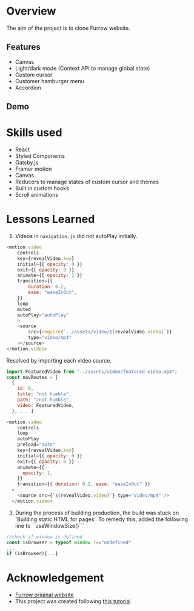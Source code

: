 # Overview

The aim of the project is to clone Furrow website.

## Features

- Canvas
- Light/dark mode (Context API to manage global state)
- Custom cursor
- Customer hamburger menu
- Accordion

## Demo

# Skills used

- React
- Styled Components
- Gatsby.js
- Framer motion
- Canvas
- Reducers to manage states of custom cursor and themes
- Built in custom hooks
- Scroll animations

# Lessons Learned

1. Videos in `navigation.js` did not autoPlay initially.

```JavaScript
<motion.video
    controls
    key={revealVideo.key}
    initial={{ opacity: 0 }}
    exit={{ opacity: 0 }}
    animate={{ opacity: 1 }}
    transition={{
        duration: 0.2,
        ease: "easeInOut",
    }}
    loop
    muted
    autoPlay="autoPlay"
    >
    <source
        src={require(`../assets/video/${revealVideo.video}`)}
        type="video/mp4"
    ></source>
</motion.video>
```

Resolved by importing each video source.

```JavaScript
import FeaturedVideo from "../assets/video/featured-video.mp4";
const navRoutes = [
  {
    id: 0,
    title: "not humble",
    path: "/not-humble",
    video: FeaturedVideo,
  }, ... ]
```

```JavaScript
<motion.video
    controls
    loop
    autoPlay
    preload="auto"
    key={revealVideo.key}
    initial={{ opacity: 0 }}
    exit={{ opacity: 0 }}
    animate={{
      opacity: 1,
    }}
    transition={{ duration: 0.2, ease: "easeInOut" }}
  >
    <source src={`${revealVideo.video}`} type="video/mp4" />
  </motion.video>
```

3. During the process of building production, the build was stuck on 'Building static HTML for pages'. To remedy this, added the following line to ``useWindowSize()```

```JavaScript
//check if window is defined
const isBrowser = typeof window !=="undefined"
...
if (isBrowser){...}

```

# Acknowledgement

- [Furrow original website](https://furrow.studio/)
- This project was created following [this tutorial](https://www.youtube.com/watch?v=YQB5JgaJosQ&list=PLgcPxVODYXGJS6iqdZe1LUUW9iXS7ZGrf)
